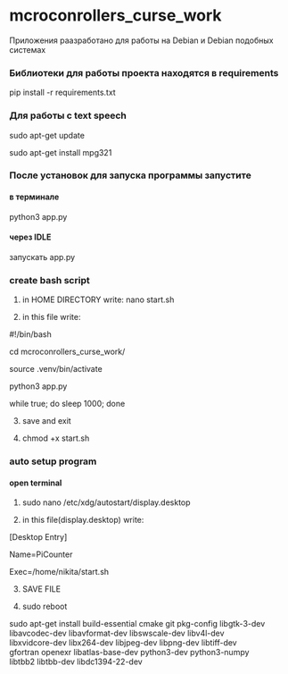 # mcroconrollers_curse_work

Приложения раазработано для работы на Debian и Debian подобных системах

### Библиотеки для работы проекта находятся в requirements
pip install -r requirements.txt

### Для работы с text speech
sudo apt-get update

sudo apt-get install mpg321

### После установок для запуска программы запустите

#### в терминале
python3 app.py

#### через IDLE
запускать app.py


### create bash script

1) in HOME DIRECTORY write:
nano start.sh

2) in this file write:

#!/bin/bash

cd mcroconrollers_curse_work/

source .venv/bin/activate

python3 app.py 

while true; do sleep 1000; done

3) save and exit

4) chmod +x start.sh

### auto setup program
#### open terminal
1)   sudo nano /etc/xdg/autostart/display.desktop

2)   in this file(display.desktop) write:

[Desktop Entry]

Name=PiCounter

Exec=/home/nikita/start.sh

3) SAVE FILE

4) sudo reboot

sudo apt-get install build-essential cmake git pkg-config libgtk-3-dev \
libavcodec-dev libavformat-dev libswscale-dev libv4l-dev \
libxvidcore-dev libx264-dev libjpeg-dev libpng-dev libtiff-dev \
gfortran openexr libatlas-base-dev python3-dev python3-numpy \
libtbb2 libtbb-dev libdc1394-22-dev
